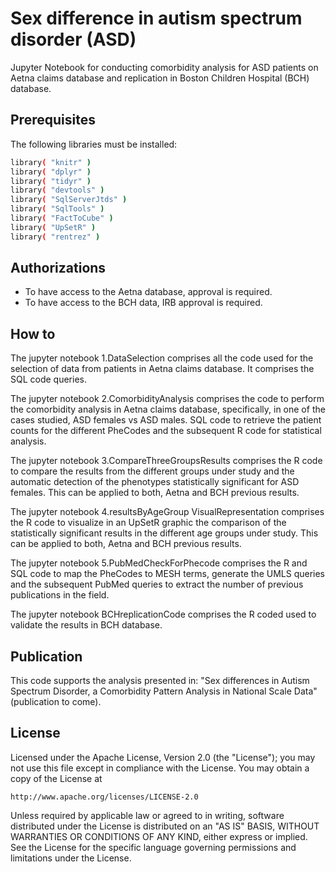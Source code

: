 # Sex difference in autism spectrum disorder (ASD)
Jupyter Notebook for conducting comorbidity analysis for ASD patients on Aetna claims database and replication in Boston Children Hospital (BCH) database. 

## Prerequisites
The following libraries must be installed: 
```bash
library( "knitr" )
library( "dplyr" )
library( "tidyr" )
library( "devtools" )
library( "SqlServerJtds" )
library( "SqlTools" )
library( "FactToCube" )
library( "UpSetR" )
library( "rentrez" )
```
## Authorizations
- To have access to the Aetna database, approval is required. 
- To have access to the BCH data, IRB approval is required.

## How to
The jupyter notebook 1.DataSelection comprises all the code used for the selection of data from patients in Aetna claims database. It comprises the SQL code queries. 

The jupyter notebook 2.ComorbidityAnalysis comprises the code to perform the comorbidity analysis in Aetna claims database, specifically, in one of the cases studied, ASD females vs ASD males. SQL code to retrieve the patient counts for the different PheCodes and the subsequent R code for statistical analysis. 

The jupyter notebook 3.CompareThreeGroupsResults comprises the R code to compare the results from the different groups under study and the automatic detection of the phenotypes statistically significant for ASD females. This can be applied to both, Aetna and BCH previous results. 

The jupyter notebook 4.resultsByAgeGroup VisualRepresentation comprises the R code to visualize in an UpSetR graphic the comparison of the statistically significant results in the different age groups under study. This can be applied to both, Aetna and BCH previous results. 

The jupyter notebook 5.PubMedCheckForPhecode comprises the R and SQL code to map the PheCodes to MESH terms, generate the UMLS queries and the subsequent PubMed queries to extract the number of previous publications in the field. 

The jupyter notebook BCHreplicationCode comprises the R coded used to validate the results in BCH database. 

## Publication
This code supports the analysis presented in: "Sex differences in Autism Spectrum Disorder, a Comorbidity Pattern Analysis in National Scale Data" (publication to come).

## License
Licensed under the Apache License, Version 2.0 (the "License");
you may not use this file except in compliance with the License.
You may obtain a copy of the License at

    http://www.apache.org/licenses/LICENSE-2.0

Unless required by applicable law or agreed to in writing, software
distributed under the License is distributed on an "AS IS" BASIS,
WITHOUT WARRANTIES OR CONDITIONS OF ANY KIND, either express or implied.
See the License for the specific language governing permissions and
limitations under the License.
